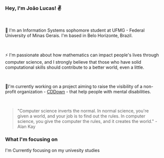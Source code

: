 ### Hey, I'm João Lucas! :v:
<br>
<p>🌱 I'm an Information Systems sophomore student at UFMG - Federal University of Minas Gerais. I'm based in Belo Horizonte, Brazil.</p>
<br>
<p>⚡ I'm passionate about how mathematics can impact people's lives through computer science, and I strongly believe that those who have solid computational skills should contribute to a better world, even a little.</p>
<br>
<p>🔭I'm currently working on a project aiming to raise the visibility of a non-profit organization - <a href="https://cddown.org/">CDDown</a> - that help people with mental disabilities.</p>
<br>

><p>"Computer science inverts the normal. In normal science, you're given a world, and your job is to find out the rules. In computer science, you give the computer the rules, and it creates the world." - Alan Kay</p>

### What I'm focusing on
<p>I'm Currently focusing on my univesity studies</p>


<!--
**joaoSantos-bit/joaoSantos-bit** is a ✨ _special_ ✨ repository because its `README.md` (this file) appears on your GitHub profile.


Here are some ideas to get you started:
 
- 🔭 I’m currently working on ...
- 🌱 I’m currently learning ...
- 👯 I’m looking to collaborate on ...
- 🤔 I’m looking for help with ...
- 💬 Ask me about ...
- 📫 How to reach me: ...
- 😄 Pronouns: ...
- ⚡ Fun fact: ...
-->
